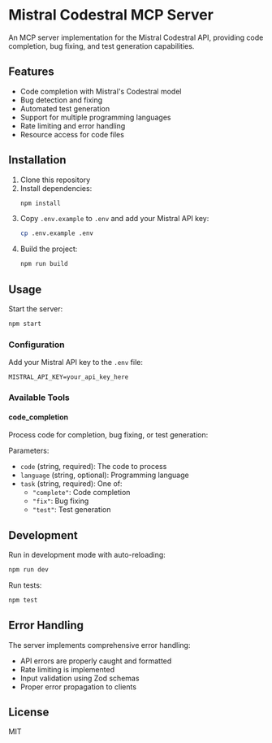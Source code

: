 # Mistral Codestral MCP Server

An MCP server implementation for the Mistral Codestral API, providing code completion, bug fixing, and test generation capabilities.

## Features

- Code completion with Mistral's Codestral model
- Bug detection and fixing
- Automated test generation
- Support for multiple programming languages
- Rate limiting and error handling
- Resource access for code files

## Installation

1. Clone this repository
2. Install dependencies:
   ```bash
   npm install
   ```
3. Copy `.env.example` to `.env` and add your Mistral API key:
   ```bash
   cp .env.example .env
   ```
4. Build the project:
   ```bash
   npm run build
   ```

## Usage

Start the server:
```bash
npm start
```

### Configuration

Add your Mistral API key to the `.env` file:
```
MISTRAL_API_KEY=your_api_key_here
```

### Available Tools

#### code_completion
Process code for completion, bug fixing, or test generation:

Parameters:
- `code` (string, required): The code to process
- `language` (string, optional): Programming language
- `task` (string, required): One of:
  - `"complete"`: Code completion
  - `"fix"`: Bug fixing
  - `"test"`: Test generation

## Development

Run in development mode with auto-reloading:
```bash
npm run dev
```

Run tests:
```bash
npm test
```

## Error Handling

The server implements comprehensive error handling:
- API errors are properly caught and formatted
- Rate limiting is implemented
- Input validation using Zod schemas
- Proper error propagation to clients

## License

MIT